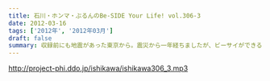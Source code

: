 ```yaml
---
title: 石川・ホンマ・ぶるんのBe-SIDE Your Life! vol.306-3
date: 2012-03-16
tags: ['2012年', '2012年03月']
draft: false
summary: 収録前にも地震があった東京から。震災から一年経ちましたが、ビーサイができることはひとつ！毎週収録そして配信。まっとうな番組ではありませんが、リスナーそれぞれが新生活も始める人も多いようで何より。帰ってこなくてもいいですが気になったらまたポチッとＤＬしてみてくださいね。ＮＡＭＡＥ
---
```


http://project-phi.ddo.jp/ishikawa/ishikawa306_3.mp3
